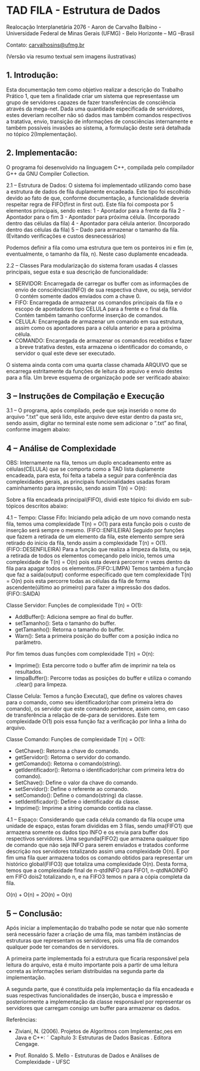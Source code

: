 # TAD FILA - Estrutura de Dados

Realocação Interplanetária 2076 - Aaron de Carvalho Balbino - Universidade Federal de Minas Gerais (UFMG) - Belo Horizonte – MG –Brasil 

Contato: carvalhosins@ufmg.br

(Versão via resumo textual sem imagens ilustrativas)

## 1.	Introdução:
Esta documentação tem como objetivo realizar a descrição do Trabalho Prático 1, que tem a finalidade criar um sistema que representasse um grupo de servidores capazes de fazer transferências de consciência através da mega-net. Dada uma quantidade especificada de servidores, estes deveriam recolher não só dados mas também comandos respectivos a tratativa, envio, transição de informações de consciências internamente e também possíveis invasões ao sistema, a formulação deste será detalhada no tópico 2(Implementação).

## 2.	Implementacão:
O programa foi desenvolvido na linguagem C++, compilada pelo compilador G++ da GNU Compiler Collection.

2.1	– Estrutura de Dados:
O sistema foi implementado utilizando como base a estrutura de dados de fila duplamente encadeada. Este tipo foi escolhido devido ao fato de que, conforme documentação, a funcionalidade deveria respeitar regra de FIFO(first in first out).
Este fila foi composta por 5 elementos principais, sendo estes:
1 - Apontador para a frente da fila
2 - Apontador para o fim
3 - Apontador para próxima célula. (Incorporado dentro das células da fila)
4 - Apontador para célula anterior. (Incorporado dentro das células da fila)
5 – Dado para armazenar o tamanho da fila. (Evitando verificações e custos desnecessários)
 

Podemos definir a fila como uma estrutura que tem os ponteiros ini e fim (e, eventualmente, o tamanho da fila, n). Neste caso duplamente encadeada.

2.2	– Classes
Para modularização do sistema foram usadas 4 classes principais, segue esta e sua descrição de funcionalidade:

- SERVIDOR: Encarregada de carregar os buffer com as informações de envio de consciências(INFO) de sua respectiva chave, ou seja, servidor 0 contém somente dados enviados com a chave 0.
- FIFO: Encarregada de armazenar os comandos principais da fila e o escopo de apontadores tipo CELULA para a frente e o final da fila. Contém também tamanho conforme inserção de comandos.
- CELULA: Encarregada de armazenar um comando em sua estrutura, assim como os apontadores para a célula anterior e para a próxima célula. 
- COMANDO: Encarregada de armazenar os comandos recebidos e fazer a breve tratativa destes, esta armazena o identificador do comando, o servidor o qual este deve ser executado.

O sistema ainda conta com uma quarta classe chamada ARQUIVO que se encarrega estritamente da funções de leitura do arquivo e envio destes para a fila. Um breve esquema de organização pode ser verificado abaixo:


## 3 – Instruções de Compilação e Execução

3.1 – O programa, após compilado, pede que seja inserido o nome do arquivo “.txt” que será lido, este arquivo deve estar dentro da pasta src, sendo assim, digitar no terminal este nome sem adicionar o “.txt” ao final, conforme imagem abaixo:

## 4 – Análise de Complexidade
OBS: Internamente na fila, temos um duplo encadeamento entre as células(CELULA) que se comporta como a TAD lista duplamente encadeada, para esta, foi feita a tabela a seguir para conferência das complexidades gerais, as principais funcionalidades usadas foram caminhamento para impressão, sendo assim T(n) = O(n):
  

Sobre a fila encadeada principal(FIFO), dividi este tópico foi divido em sub-tópicos descritos abaixo:

4.1 – Tempo:
Classe Fifo:
Iniciando pela adição de um novo comando nesta fila, temos uma complexidade T(n) = O(1) para esta função pois o custo de inserção será sempre o mesmo. (FIFO::ENFILEIRA)
Seguido por funções que fazem a retirada de um elemento da fila, este elemento sempre será retirado do início da fila, tendo assim a complexidade T(n) = O(1). (FIFO::DESENFILEIRA)
Para a função que realiza a limpeza da lista, ou seja, a retirada de todos os elementos começando pelo início, temos uma complexidade de T(n) = O(n) pois esta deverá percorrer n vezes dentro da fila para apagar todos os elementos.(FIFO::LIMPA)
Temos também a função que faz a saída(output) conforme especificado que tem complexidade T(n) = O(n) pois esta percorre todas as células da fila de forma ascendente(último ao primeiro) para fazer a impressão dos dados. (FIFO::SAIDA)

Classe Servidor:
Funções de complexidade T(n) = O(1):
- AddBuffer(): Adiciona sempre ao final do buffer.
- setTamanho(): Seta o tamanho do buffer.
- getTamanho(): Retorna o tamanho do buffer.
- Warn(): Seta a primeira posição do buffer com a posição indica no parâmetro.

Por fim temos duas funções com complexidade T(n) = O(n):
- Imprime(): Esta percorre todo o buffer afim de imprimir na tela os resultados.
- limpaBuffer(): Percorre todas as posições do buffer e utiliza o comando .clear() para limpeza.

Classe Celula:
Temos a função Executa(), que define os valores chaves para o comando, como seu identificador(char com primeira letra do comando), os servidor que este comando pertence, assim como, em caso de transferência a relação de de-para de servidores. Este tem complexidade O(1) pois essa função faz a verificação por linha a linha do arquivo.

Classe Comando:
Funções de complexidade T(n) = O(1):
- GetChave(): Retorna a chave do comando.
- getServidor(): Retorna o servidor do comando.
- getComando(): Retorna o comando(string).
- getIdentificador(): Retorna o identificador(char com primeira letra do comando).
- SetChave(): Define o valor da chave do comando.
- setServidor(): Define o referente ao comando.
- setComando(): Define o comando(string) da classe.
- setIdentificador(): Define o identificador da classe.
- Imprime(): Imprime a string comando contida na classe.


4.1 – Espaço:
Considerando que cada célula comando da fila ocupe uma unidade de espaço, estas foram divididas em 3 filas, sendo uma(FIFO1) que armazena somente os dados tipo INFO e os envia para buffer dos respectivos servidores.
Uma segunda(FIFO2) que armazena qualquer tipo de comando que não seja INFO para serem enviados e tratados conforme descrição nos servidores totalizando assim uma complexidade O(n).
E por fim uma fila quer armazena todos os comando obtidos para representar um histórico global(FIFO3) que totaliza uma complexidade O(n).
Desta forma, temos que a complexidade final de n-qtdINFO para FIFO1, n-qtdNAOINFO em FIFO dois2 totalizando n, e na FIFO3 temos n para a cópia completa da fila. 

O(n) + O(n) = 2O(n) = O(n)
 

## 5 – Conclusão: 
Após iniciar a implementação do trabalho pode se notar que não somente será necessário fazer a criação de uma fila, mas também instâncias de estruturas que representam os servidores, pois uma fila de comandos qualquer pode ter comandos de n servidores.
 
A primeira parte implementada foi a estrutura que ficaria responsável pela leitura do arquivo, esta é muito importante pois a partir de uma leitura correta as informações seriam distribuídas na segunda parte da implementação. 

A segunda parte, que é constituída pela implementação da fila encadeada e suas respectivas funcionalidades de inserção, busca e impressão e posteriormente a implementação da classe responsável por representar os servidores que carregam consigo um buffer para armazenar os dados. 

Referências:
- Ziviani, N. (2006). Projetos de Algoritmos com Implementac¸oes em Java e C++: ˜ Capítulo 3: Estruturas de Dados Basicas . Editora Cengage.

- Prof. Ronaldo S. Mello - Estruturas de Dados e Análises de Complexidade - UFSC 
